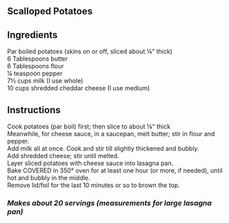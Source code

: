 ## Scalloped Potatoes

## Ingredients
Par boiled potatoes (skins on or off, sliced about &frac18;" thick)  
6 Tablespoons butter  
6 Tablespoons flour  
&frac14; teaspoon pepper  
7&frac12; cups milk (I use whole)  
10 cups shredded cheddar cheese (I use medium)  

## Instructions
Cook potatoes (par boil) first; then slice to about &frac18;" thick  
Meanwhile, for cheese sauce, in a saucepan, melt butter; stir in flour and pepper.  
Add milk all at once. Cook and stir till slightly thickened and bubbly.  
Add shredded cheese; stir until melted.  
Layer sliced potatoes with cheese sauce into lasagna pan.  
Bake COVERED in 350&deg; oven for at least one hour (or more, if needed), until hot and bubbly in the   middle.  
Remove lid/foil for the last 10 minutes or so to brown the top.  

### *Makes about 20 servings (measurements for large lasagna pan)*